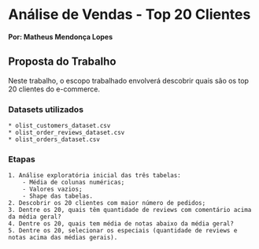 # Análise de Vendas - Top 20 Clientes
#### Por: Matheus Mendonça Lopes
## Proposta do Trabalho
Neste trabalho, o escopo trabalhado envolverá descobrir quais são os top 20 clientes do e-commerce.
### Datasets utilizados
    * olist_customers_dataset.csv
    * olist_order_reviews_dataset.csv
    * olist_orders_dataset.csv
### Etapas
    1. Análise exploratória inicial das três tabelas:
        - Média de colunas numéricas;
        - Valores vazios;
        - Shape das tabelas.
    2. Descobrir os 20 clientes com maior número de pedidos;
    3. Dentre os 20, quais têm quantidade de reviews com comentário acima da média geral?
    4. Dentre os 20, quais tem média de notas abaixo da média geral?
    5. Dentre os 20, selecionar os especiais (quantidade de reviews e notas acima das médias gerais).

